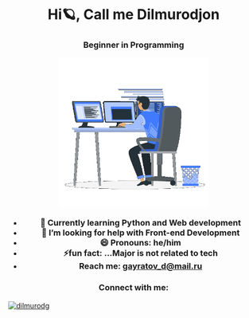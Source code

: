 <h1 align="center">Hi🪐, Call me Dilmurodjon</h1>
<h3 align="center">Beginner in Programming

<p><img aling="right" alt="gif" src="https://github.com/dilmurodg/dilmurodg/blob/main/coding-boy.gif" width="300" height="300" /></p>
 
  
 - 📖 Currently learning **Python** and **Web development**
 - 🤔 I’m looking for help with Front-end Development
 - 😄 Pronouns: he/him
 - ⚡fun fact: ...Major is not related to tech
 - Reach me: **gayratov_d@mail.ru** 

<h3 align="center">Connect with me:</h3>
<p align="left">
<a href="https://linkedin.com/in/dilmurodjon-gayratov" target="blank"><img align="center" src="https://raw.githubusercontent.com/rahuldkjain/github-profile-readme-generator/master/src/images/icons/Social/linked-in-alt.svg" alt="dilmurodg" height="30" width="40" /></a>
